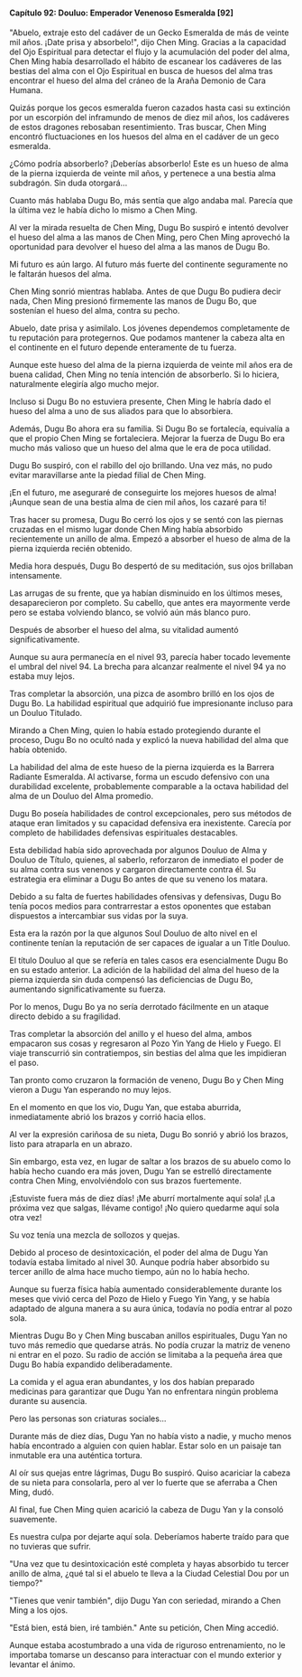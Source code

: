 
#### Capítulo 92: Douluo: Emperador Venenoso Esmeralda [92]

"Abuelo, extraje esto del cadáver de un Gecko Esmeralda de más de veinte mil años. ¡Date prisa y absorbelo!", dijo Chen Ming. Gracias a la capacidad del Ojo Espiritual para detectar el flujo y la acumulación del poder del alma, Chen Ming había desarrollado el hábito de escanear los cadáveres de las bestias del alma con el Ojo Espiritual en busca de huesos del alma tras encontrar el hueso del alma del cráneo de la Araña Demonio de Cara Humana.

Quizás porque los gecos esmeralda fueron cazados hasta casi su extinción por un escorpión del inframundo de menos de diez mil años, los cadáveres de estos dragones rebosaban resentimiento. Tras buscar, Chen Ming encontró fluctuaciones en los huesos del alma en el cadáver de un geco esmeralda.

¿Cómo podría absorberlo? ¡Deberías absorberlo! Este es un hueso de alma de la pierna izquierda de veinte mil años, y pertenece a una bestia alma subdragón. Sin duda otorgará...

Cuanto más hablaba Dugu Bo, más sentía que algo andaba mal. Parecía que la última vez le había dicho lo mismo a Chen Ming.

Al ver la mirada resuelta de Chen Ming, Dugu Bo suspiró e intentó devolver el hueso del alma a las manos de Chen Ming, pero Chen Ming aprovechó la oportunidad para devolver el hueso del alma a las manos de Dugu Bo.

Mi futuro es aún largo. Al futuro más fuerte del continente seguramente no le faltarán huesos del alma.

Chen Ming sonrió mientras hablaba. Antes de que Dugu Bo pudiera decir nada, Chen Ming presionó firmemente las manos de Dugu Bo, que sostenían el hueso del alma, contra su pecho.

Abuelo, date prisa y asimilalo. Los jóvenes dependemos completamente de tu reputación para protegernos. Que podamos mantener la cabeza alta en el continente en el futuro depende enteramente de tu fuerza.

Aunque este hueso del alma de la pierna izquierda de veinte mil años era de buena calidad, Chen Ming no tenía intención de absorberlo. Si lo hiciera, naturalmente elegiría algo mucho mejor.

Incluso si Dugu Bo no estuviera presente, Chen Ming le habría dado el hueso del alma a uno de sus aliados para que lo absorbiera.

Además, Dugu Bo ahora era su familia. Si Dugu Bo se fortalecía, equivalía a que el propio Chen Ming se fortaleciera. Mejorar la fuerza de Dugu Bo era mucho más valioso que un hueso del alma que le era de poca utilidad.

Dugu Bo suspiró, con el rabillo del ojo brillando. Una vez más, no pudo evitar maravillarse ante la piedad filial de Chen Ming.

¡En el futuro, me aseguraré de conseguirte los mejores huesos de alma! ¡Aunque sean de una bestia alma de cien mil años, los cazaré para ti!

Tras hacer su promesa, Dugu Bo cerró los ojos y se sentó con las piernas cruzadas en el mismo lugar donde Chen Ming había absorbido recientemente un anillo de alma. Empezó a absorber el hueso de alma de la pierna izquierda recién obtenido.

Media hora después, Dugu Bo despertó de su meditación, sus ojos brillaban intensamente.

Las arrugas de su frente, que ya habían disminuido en los últimos meses, desaparecieron por completo. Su cabello, que antes era mayormente verde pero se estaba volviendo blanco, se volvió aún más blanco puro.

Después de absorber el hueso del alma, su vitalidad aumentó significativamente.

Aunque su aura permanecía en el nivel 93, parecía haber tocado levemente el umbral del nivel 94. La brecha para alcanzar realmente el nivel 94 ya no estaba muy lejos.

Tras completar la absorción, una pizca de asombro brilló en los ojos de Dugu Bo. La habilidad espiritual que adquirió fue impresionante incluso para un Douluo Titulado.

Mirando a Chen Ming, quien lo había estado protegiendo durante el proceso, Dugu Bo no ocultó nada y explicó la nueva habilidad del alma que había obtenido.

La habilidad del alma de este hueso de la pierna izquierda es la Barrera Radiante Esmeralda. Al activarse, forma un escudo defensivo con una durabilidad excelente, probablemente comparable a la octava habilidad del alma de un Douluo del Alma promedio.

Dugu Bo poseía habilidades de control excepcionales, pero sus métodos de ataque eran limitados y su capacidad defensiva era inexistente. Carecía por completo de habilidades defensivas espirituales destacables.

Esta debilidad había sido aprovechada por algunos Douluo de Alma y Douluo de Título, quienes, al saberlo, reforzaron de inmediato el poder de su alma contra sus venenos y cargaron directamente contra él. Su estrategia era eliminar a Dugu Bo antes de que su veneno los matara.

Debido a su falta de fuertes habilidades ofensivas y defensivas, Dugu Bo tenía pocos medios para contrarrestar a estos oponentes que estaban dispuestos a intercambiar sus vidas por la suya.

Esta era la razón por la que algunos Soul Douluo de alto nivel en el continente tenían la reputación de ser capaces de igualar a un Title Douluo.

El título Douluo al que se refería en tales casos era esencialmente Dugu Bo en su estado anterior. La adición de la habilidad del alma del hueso de la pierna izquierda sin duda compensó las deficiencias de Dugu Bo, aumentando significativamente su fuerza.

Por lo menos, Dugu Bo ya no sería derrotado fácilmente en un ataque directo debido a su fragilidad.

Tras completar la absorción del anillo y el hueso del alma, ambos empacaron sus cosas y regresaron al Pozo Yin Yang de Hielo y Fuego. El viaje transcurrió sin contratiempos, sin bestias del alma que les impidieran el paso.

Tan pronto como cruzaron la formación de veneno, Dugu Bo y Chen Ming vieron a Dugu Yan esperando no muy lejos.

En el momento en que los vio, Dugu Yan, que estaba aburrida, inmediatamente abrió los brazos y corrió hacia ellos.

Al ver la expresión cariñosa de su nieta, Dugu Bo sonrió y abrió los brazos, listo para atraparla en un abrazo.

Sin embargo, esta vez, en lugar de saltar a los brazos de su abuelo como lo había hecho cuando era más joven, Dugu Yan se estrelló directamente contra Chen Ming, envolviéndolo con sus brazos fuertemente.

¡Estuviste fuera más de diez días! ¡Me aburrí mortalmente aquí sola! ¡La próxima vez que salgas, llévame contigo! ¡No quiero quedarme aquí sola otra vez!

Su voz tenía una mezcla de sollozos y quejas.

Debido al proceso de desintoxicación, el poder del alma de Dugu Yan todavía estaba limitado al nivel 30. Aunque podría haber absorbido su tercer anillo de alma hace mucho tiempo, aún no lo había hecho.

Aunque su fuerza física había aumentado considerablemente durante los meses que vivió cerca del Pozo de Hielo y Fuego Yin Yang, y se había adaptado de alguna manera a su aura única, todavía no podía entrar al pozo sola.

Mientras Dugu Bo y Chen Ming buscaban anillos espirituales, Dugu Yan no tuvo más remedio que quedarse atrás. No podía cruzar la matriz de veneno ni entrar en el pozo. Su radio de acción se limitaba a la pequeña área que Dugu Bo había expandido deliberadamente.

La comida y el agua eran abundantes, y los dos habían preparado medicinas para garantizar que Dugu Yan no enfrentara ningún problema durante su ausencia.

Pero las personas son criaturas sociales...

Durante más de diez días, Dugu Yan no había visto a nadie, y mucho menos había encontrado a alguien con quien hablar. Estar solo en un paisaje tan inmutable era una auténtica tortura.

Al oír sus quejas entre lágrimas, Dugu Bo suspiró. Quiso acariciar la cabeza de su nieta para consolarla, pero al ver lo fuerte que se aferraba a Chen Ming, dudó.

Al final, fue Chen Ming quien acarició la cabeza de Dugu Yan y la consoló suavemente.

Es nuestra culpa por dejarte aquí sola. Deberíamos haberte traído para que no tuvieras que sufrir.

"Una vez que tu desintoxicación esté completa y hayas absorbido tu tercer anillo de alma, ¿qué tal si el abuelo te lleva a la Ciudad Celestial Dou por un tiempo?"

"Tienes que venir también", dijo Dugu Yan con seriedad, mirando a Chen Ming a los ojos.

"Está bien, está bien, iré también." Ante su petición, Chen Ming accedió.

Aunque estaba acostumbrado a una vida de riguroso entrenamiento, no le importaba tomarse un descanso para interactuar con el mundo exterior y levantar el ánimo.